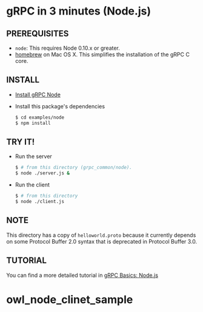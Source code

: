 gRPC in 3 minutes (Node.js)
===========================

PREREQUISITES
-------------

- `node`: This requires Node 0.10.x or greater.
- [homebrew][] on Mac OS X.  This simplifies the installation of the gRPC C core.

INSTALL
-------
 - [Install gRPC Node][]

 - Install this package's dependencies

   ```sh
   $ cd examples/node
   $ npm install
   ```

TRY IT!
-------

 - Run the server

   ```sh
   $ # from this directory (grpc_common/node).
   $ node ./server.js &
   ```

 - Run the client

   ```sh
   $ # from this directory
   $ node ./client.js
   ```

NOTE
----
This directory has a copy of `helloworld.proto` because it currently depends on
some Protocol Buffer 2.0 syntax that is deprecated in Protocol Buffer 3.0.

TUTORIAL
--------
You can find a more detailed tutorial in [gRPC Basics: Node.js][]

[homebrew]:http://brew.sh
[Install gRPC Node]:../../src/node
[gRPC Basics: Node.js]:http://www.grpc.io/docs/tutorials/basic/node.html

# owl_node_clinet_sample
